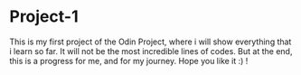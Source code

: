 # Project-1

This is my first project of the Odin Project, where i will show everything that i learn so far.
It will not be the most incredible lines of codes. But at the end, this is a progress for me, and for my journey.
Hope you like it :) !
